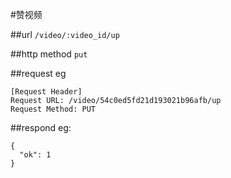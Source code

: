#赞视频



##url
`/video/:video_id/up`


##http method
`put`



##request
eg
```
[Request Header]
Request URL: /video/54c0ed5fd21d193021b96afb/up
Request Method: PUT
```

##respond
eg:
```
{
  "ok": 1
}
```



